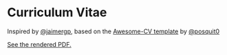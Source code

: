 # Curriculum Vitae
Inspired by [@jaimergp](https://github.com/jaimergp),
based on the [Awesome-CV template](https://github.com/posquit0/Awesome-CV) by [@posquit0](https://github.com/posquit0)

[See the rendered PDF.](cv.pdf)
